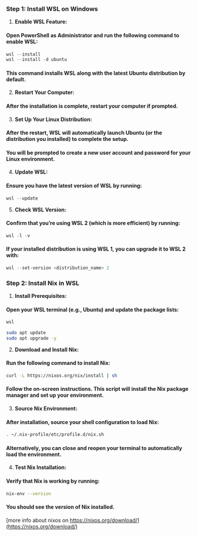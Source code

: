 
### Step 1: Install WSL on Windows

1. **Enable WSL Feature:**
#### Open **PowerShell** as Administrator and run the following command to enable WSL:
```powershell
wsl --install
wsl --install -d ubuntu
```
#### This command installs WSL along with the latest Ubuntu distribution by default.

2. **Restart Your Computer:**
#### After the installation is complete, restart your computer if prompted.

3. **Set Up Your Linux Distribution:**
#### After the restart, WSL will automatically launch Ubuntu (or the distribution you installed) to complete the setup.
#### You will be prompted to create a new user account and password for your Linux environment.

4. **Update WSL:**
#### Ensure you have the latest version of WSL by running:
```powershell
wsl --update
```

5. **Check WSL Version:**
#### Confirm that you’re using WSL 2 (which is more efficient) by running:
```powershell
wsl -l -v
```
#### If your installed distribution is using WSL 1, you can upgrade it to WSL 2 with:
```powershell
wsl --set-version <distribution_name> 2
```

### Step 2: Install Nix in WSL

1. **Install Prerequisites:**
#### Open your WSL terminal (e.g., Ubuntu) and update the package lists:
```powershell
wsl
```

```bash
sudo apt update
sudo apt upgrade -y
```

2. **Download and Install Nix:**
#### Run the following command to install Nix:
```bash
curl -L https://nixos.org/nix/install | sh
```
#### Follow the on-screen instructions. This script will install the Nix package manager and set up your environment.

3. **Source Nix Environment:**
#### After installation, source your shell configuration to load Nix:
```bash
. ~/.nix-profile/etc/profile.d/nix.sh
```
#### Alternatively, you can close and reopen your terminal to automatically load the environment.

4. **Test Nix Installation:**
#### Verify that Nix is working by running:
```bash
nix-env --version
```
#### You should see the version of Nix installed.

[more info about nixos on https://nixos.org/download/](https://nixos.org/download/)